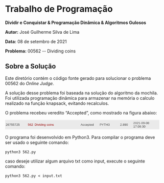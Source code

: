 # Trabalho de Programação

**Dividir e Conquistar & Programação Dinâmica & Algoritmos Gulosos**

**Autor:** José Guilherme Silva de Lima

**Data:** 08 de setembro de 2021

**Problema:** 00562 -- Dividing coins

## Sobre a Solução
Este diretório contém o código fonte gerado para solucionar o problema 00562
do *Online Judge*. 

A solução desse problema foi baseada na solução do algoritmo da mochila. Foi utilizada programação dinâmica para armazenar na memória o calculo realizado na função knapsack, evitando recalculos.

O problema recebeu veredito “Accepted”, como mostrado na
figura abaixo:

![Veredito](./00562-veredito.png)

O programa foi desenvolvido em Python3. Para compilar o programa deve ser usado
o seguinte comando:
```
python3 562.py
```

caso deseje utilizar algum arquivo txt como input, execute o seguinte comando:
```
python3 562.py < input.txt
```

